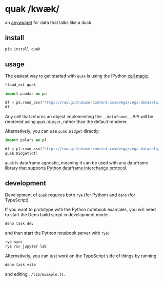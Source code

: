 # quak /kwæk/

an [anywidget](https://github.com/manzt/anywidget) for data that talks like a
duck

## install

```sh
pip install quak
```

## usage

The easiest way to get started with `quak` is using the IPython
[cell magic](https://ipython.readthedocs.io/en/stable/interactive/magics.html).

```python
%load_ext quak
```

```python
import pandas as pd

df = pd.read_csv("https://raw.githubusercontent.com/vega/vega-datasets/main/data/airports.csv")
df
```

Any cell that returns an object implementing the `__dataframe__` API will be
rendered using `quak.Widget`, rather than the default renderer.

Alternatively, you can use `quak.Widget` directly:

```python
import polars as pl

df = pl.read_csv("https://raw.githubusercontent.com/vega/vega-datasets/main/data/airports.csv")
quak.Widget(df)
```

`quak` is dataframe agnostic, meaning it can be used with any dataframe library
that supports
[Python dataframe interchange protocol](https://data-apis.org/dataframe-protocol/latest/purpose_and_scope.html).

## development

Development of `quak` requires both `rye` (for Python) and `deno` (for
TypeScript).

If you want to prototype with the Python notebook examples, you will need to
start the Deno build script in development mode:

```sh
deno task dev
```

and then start the Python notebook server with `rye`:

```sh
rye sync
rye run jupyter lab
```

Alternatively, you can just work on the TypeScript side of things by running:

```sh
deno task vite
```

and editing `./lib/example.ts`.
